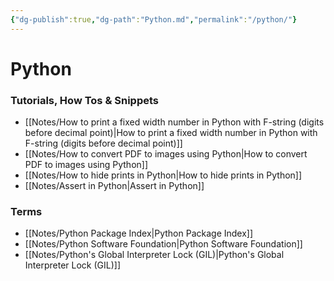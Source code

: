 ```yaml
---
{"dg-publish":true,"dg-path":"Python.md","permalink":"/python/"}
---
```





# Python
### Tutorials, How Tos & Snippets
- [[Notes/How to print a fixed width number in Python with F-string (digits before decimal point)\|How to print a fixed width number in Python with F-string (digits before decimal point)]] 
- [[Notes/How to convert PDF to images using Python\|How to convert PDF to images using Python]] 
- [[Notes/How to hide prints in Python\|How to hide prints in Python]] 
- [[Notes/Assert in Python\|Assert in Python]]

###  Terms
- [[Notes/Python Package Index\|Python Package Index]] 
- [[Notes/Python Software Foundation\|Python Software Foundation]] 
- [[Notes/Python's Global Interpreter Lock (GIL)\|Python's Global Interpreter Lock (GIL)]] 



